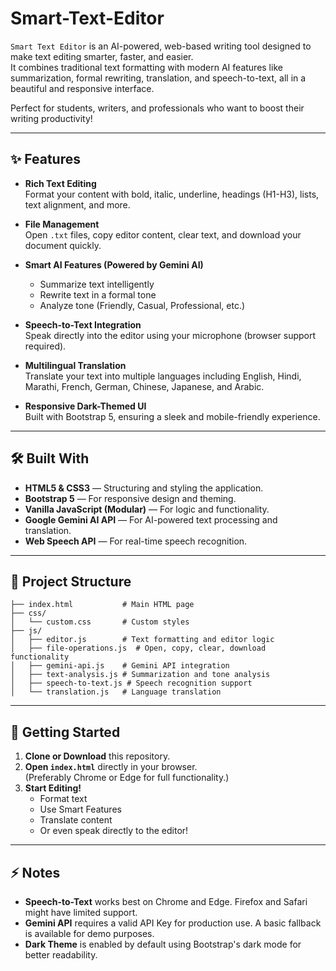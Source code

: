 # Smart-Text-Editor

`Smart Text Editor` is an AI-powered, web-based writing tool designed to make text editing smarter, faster, and easier.  
It combines traditional text formatting with modern AI features like summarization, formal rewriting, translation, and speech-to-text, all in a beautiful and responsive interface.

Perfect for students, writers, and professionals who want to boost their writing productivity!

---

## ✨ Features

- **Rich Text Editing**  
  Format your content with bold, italic, underline, headings (H1-H3), lists, text alignment, and more.
  
- **File Management**  
  Open `.txt` files, copy editor content, clear text, and download your document quickly.

- **Smart AI Features (Powered by Gemini AI)**  
  - Summarize text intelligently  
  - Rewrite text in a formal tone  
  - Analyze tone (Friendly, Casual, Professional, etc.)

- **Speech-to-Text Integration**  
  Speak directly into the editor using your microphone (browser support required).

- **Multilingual Translation**  
  Translate your text into multiple languages including English, Hindi, Marathi, French, German, Chinese, Japanese, and Arabic.

- **Responsive Dark-Themed UI**  
  Built with Bootstrap 5, ensuring a sleek and mobile-friendly experience.

---

## 🛠️ Built With

- **HTML5 & CSS3** — Structuring and styling the application.
- **Bootstrap 5** — For responsive design and theming.
- **Vanilla JavaScript (Modular)** — For logic and functionality.
- **Google Gemini AI API** — For AI-powered text processing and translation.
- **Web Speech API** — For real-time speech recognition.

---

## 📂 Project Structure

```plaintext
├── index.html           # Main HTML page
├── css/
│   └── custom.css       # Custom styles
├── js/
│   ├── editor.js        # Text formatting and editor logic
│   ├── file-operations.js  # Open, copy, clear, download functionality
│   ├── gemini-api.js    # Gemini API integration
│   ├── text-analysis.js # Summarization and tone analysis
│   ├── speech-to-text.js # Speech recognition support
│   └── translation.js   # Language translation
```

---

## 🚀 Getting Started

1. **Clone or Download** this repository.
2. **Open `index.html`** directly in your browser.  
   (Preferably Chrome or Edge for full functionality.)
3. **Start Editing!**  
   - Format text  
   - Use Smart Features  
   - Translate content  
   - Or even speak directly to the editor!

---

## ⚡ Notes

- **Speech-to-Text** works best on Chrome and Edge. Firefox and Safari might have limited support.
- **Gemini API** requires a valid API Key for production use. A basic fallback is available for demo purposes.
- **Dark Theme** is enabled by default using Bootstrap's dark mode for better readability.
